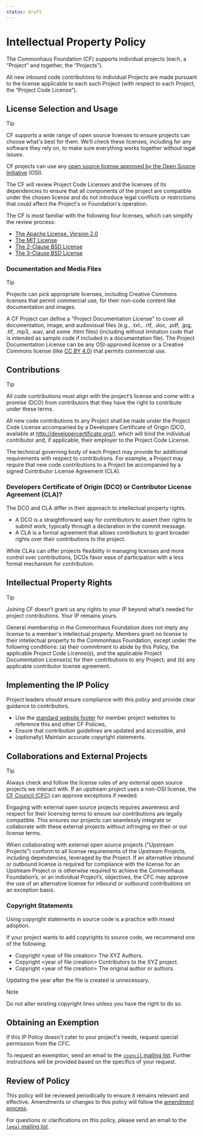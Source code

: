 ```yaml
---
status: draft
---
```

# Intellectual Property Policy

The Commonhaus Foundation (CF) supports individual projects (each, a “Project” and together, the “Projects”).

All new inbound code contributions to individual Projects are made pursuant to the license applicable to each such Project (with respect to each Project, the “Project Code License”).

## License Selection and Usage

> [!TIP]
> CF supports a wide range of open source licenses to ensure projects can choose what's best for them. We’ll check these licenses, including for any software they rely on, to make sure everything works together without legal issues.

CF projects can use any [open source license approved by the Open Source Initiative](https://opensource.org/licenses/) (OSI).

The CF will review Project Code Licenses and the licenses of its dependencies to ensure that all components of the project are compatible under the chosen license and do not introduce legal conflicts or restrictions that could affect the Project's or Foundation's operation.

The CF is most familiar with the following four licenses, which can simplify the review process:

- [The Apache License, Version 2.0](http://www.apache.org/licenses/LICENSE-2.0)
- [The MIT License](https://opensource.org/blog/license/mit)
- [The 2-Clause BSD License](https://opensource.org/blog/license/bsd-2-clause)
- [The 3-Clause BSD License](https://opensource.org/blog/license/bsd-3-clause)

### Documentation and Media Files

> [!TIP]
> Projects can pick appropriate licenses, including Creative Commons licenses that permit commercial use, for their non-code content like documentation and images.

A CF Project can define a "Project Documentation License" to cover all documentation, image, and audiovisual files (e.g., .txt., .rtf, .doc, .pdf, .jpg, .tif, .mp3, .wav, and some .html files) (including without limitation code that is intended as sample code if included in a documentation file).
The Project Documentation License can be any OSI-approved license or a Creative Commons license (like [CC BY 4.0](http://creativecommons.org/licenses/by/4.0/)) that permits commercial use.

## Contributions

> [!TIP]
> All code contributions must align with the project’s license and come with a promise (DCO) from contributors that they have the right to contribute under these terms.

All new code contributions to any Project shall be made under the Project Code License accompanied by a Developers Certificate of Origin (DCO, available at <http://developercertificate.org/>), which will bind the individual contributor and, if applicable, their employer to the Project Code License.

The technical governing body of each Project may provide for additional requirements with respect to contributions. For example, a Project may require that new code contributions to a Project be accompanied by a signed Contributor License Agreement (CLA).

### Developers Certificate of Origin (DCO) or Contributor License Agreement (CLA)?

The DCO and CLA differ in their approach to intellectual property rights.

- A DCO is a straightforward way for contributors to assert their rights to submit work, typically through a declaration in the commit message.
- A CLA is a formal agreement that allows contributors to grant broader rights over their contributions to the project.

While CLAs can offer projects flexibility in managing licenses and more control over contributions, DCOs favor ease of participation with a less formal mechanism for contribution.

## Intellectual Property Rights

> [!TIP]
> Joining CF doesn’t grant us any rights to your IP beyond what’s needed for project contributions. Your IP remains yours.

General membership in the Commonhaus Foundation does not imply any license to a member's intellectual property.
Members grant no license to their intellectual property to the Commonhaus Foundation, except under the following conditions:
(a) their commitment to abide by this Policy, the applicable Project Code License(s), and the applicable Project Documentation License(s) for their contributions to any Project; and
(b) any applicable contributor license agreement.

## Implementing the IP Policy

Project leaders should ensure compliance with this policy and provide clear guidance to contributors.

- Use the [standard website footer][] for member project websites to reference this and other CF Policies,
- Ensure that contribution guidelines are updated and accessible, and
- (optionally) Maintain accurate copyright statements.

## Collaborations and External Projects

> [!TIP]
> Always check and follow the license rules of any external open source projects we interact with.
> If an upstream project uses a non-OSI license, the [CF Council (CFC)][cfc] can approve exceptions if needed.

Engaging with external open source projects requires awareness and respect for their licensing terms to ensure our contributions are legally compatible. This ensures our projects can seamlessly integrate or collaborate with these external projects without infringing on their or our license terms.

When collaborating with external open source projects ("Upstream Projects") conform to all license requirements of the Upstream Projects, including dependencies, leveraged by the Project. If an alternative inbound or outbound license is required for compliance with the license for an Upstream Project or is otherwise required to achieve the Commonhaus Foundation’s, or an individual Project’s, objectives, the CFC may approve the use of an alternative license for inbound or outbound contributions on an exception basis.

### Copyright Statements

Using copyright statements in source code is a practice with mixed adoption.

If your project wants to add copyrights to source code, we recommend one of the following:

- Copyright &lt;year of file creation> The XYZ Authors.
- Copyright &lt;year of file creation> Contributors to the XYZ project.
- Copyright &lt;year of file creation> The original author or authors.

Updating the year after the file is created is unnecessary.

> [!NOTE]
> Do not alter existing copyright lines unless you have the right to do so.

## Obtaining an Exemption

If this IP Policy doesn't cater to your project's needs, request special permission from the CFC.

To request an exemption, send an email to the [`council` mailing list][CONTACTS.yaml]. Further instructions will be provided based on the specifics of your request.

## Review of Policy

This policy will be reviewed periodically to ensure it remains relevant and effective. Amendments or changes to this policy will follow the [amendment process][].

For questions or clarifications on this policy, please send an email to the [`legal` mailing list][CONTACTS.yaml].

[CONTACTS.yaml]: https://github.com/commonhaus/foundation/blob/main/CONTACTS.yaml
[amendment process]: ../bylaws/8-amendments.md
[cfc]: ../bylaws/3-cf-council.md "CF Council"
[standard website footer]: https://github.com/commonhaus/foundation/blob/main/templates/website-footer.md "CF website footers"
